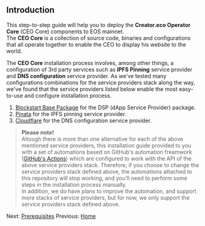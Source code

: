 ## Introduction <a name="introduction"></a>

This step-to-step guide will help you to deploy the **Creator.eco Operator Core** (CEO Core) components to EOS mainnet.  
The **CEO Core** is a collection of source code, binaries and configurations that all operate together to enable the CEO to display his website to the world.

The **CEO Core** installation process involves, among other things, a configuration of 3rd party services such as **IPFS Pinning** service provider and **DNS configuration** service provider. As we've tested many configurations combinations for the service providers stack along the way, we've found that the service providers listed below enable the most easy-to-use and configure installation process.

1. [Blockstart Base Package](https://dsphq.io/packages/blockstartac/ipfsservice1/blockpack2) for the DSP (dApp Service Provider) package.  
2. [Pinata](https://pinata.cloud/) for the IPFS pinning service provider.  
3. [Cloudflare](https://www.cloudflare.com/) for the DNS configuration service provider. 

> **Please note!**  
> Altough there is more than one alternative for each of the above mentioned service providers, this installation guide provided to you with a set of automations based on GitHub's automation freamwork ([GitHub's Actions](https://help.github.com/en/actions/automating-your-workflow-with-github-actions)) which are configured to work with the API of the above service providers stack. Therefore, if you choose to change the service providers stack defined above, the automations attached to this repository will stop working, and you'll need to perform some steps in the installation process manually.  
> In addition, we do have plans to improve the automation, and support more stacks of service providers, but for now, we only support the service providers stack defined above.


Next: [Prerequisites](02-prerequisites.md)
Previous: [Home](../README.md)
